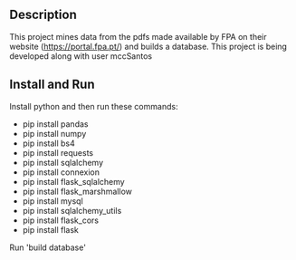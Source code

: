 

## Description
This project mines data from the pdfs made available by FPA on their website (https://portal.fpa.pt/) and builds a database.
This project is being developed along with user mccSantos
## Install and Run
Install python and then run these commands:
- pip install pandas
- pip install numpy
- pip install bs4
- pip install requests
- pip install sqlalchemy
- pip install connexion
- pip install flask_sqlalchemy
- pip install flask_marshmallow
- pip install mysql
- pip install sqlalchemy_utils	
- pip install flask_cors
- pip install flask

Run 'build database'
